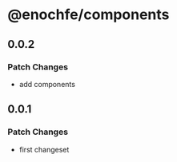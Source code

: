 # @enochfe/components

## 0.0.2

### Patch Changes

- add components

## 0.0.1

### Patch Changes

- first changeset
